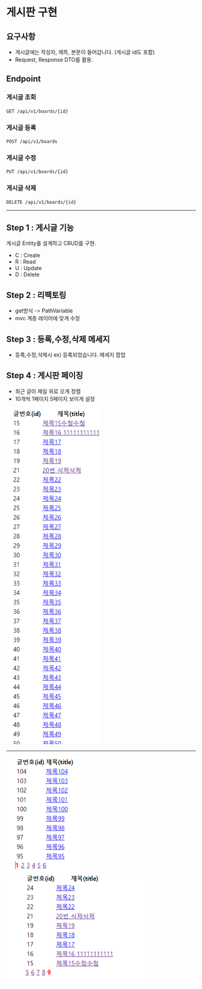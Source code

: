 # 게시판 구현

## 요구사항

+ 게시글에는 작성자, 제목, 본문이 들어갑니다. (게시글 id도 포함)
+ Request, Response DTO를 활용.
## Endpoint

### 게시글 조회

`GET /api/v1/boards/{id}`

### 게시글 등록

`POST /api/v1/boards`

### 게시글 수정

`PUT /api/v1/boards/{id}`

### 게시글 삭제

`DELETE /api/v1/boards/{id}`

---

## Step 1 : 게시글 기능

게시글 Entity를 설계하고 CRUD를 구현.
- C : Create
- R : Read
- U : Update
- D : Delete

## Step 2 : 리팩토링
- get방식 -> PathVariable
- mvc 계층 레이어에 맞게 수정

## Step 3 : 등록,수정,삭제 메세지
- 등록,수정,삭제시 ex) 등록되었습니다. 메세지 팝업

## Step 4 : 게시판 페이징
- 최근 글이 제일 위로 오게 정렬
- 10개씩 1페이지 5페이지 보이게 설정

![](img\page1.PNG)

---

![](img\page2.PNG)
![](img\page3.PNG)








